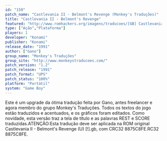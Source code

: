 ```yaml
---
id: "150"
patch_name: "Castlevania II - Belmont's Revenge (Monkey's Traduções)"
title: "Castlevania II - Belmont's Revenge"
featured: "http://www.romhackers.org/imagens/traducoes/[GB] Castlevania II - Belmont's Revenge - Monkey's Traduções - 1.png"
type: ["Ação","Plataforma"]
players: 1
developer: "Konami"
publisher: "Konami"
release_date: "1991"
author: ["Gano"]
group_name: "Monkey's Traduções"
group_site: "http://www.monkeystraducoes.com/"
patch_version: "1.2"
patch_release: "1991"
patch_format: "UPS"
patch_status: "100%"
platform: "Portátil"
system: "Game Boy"
---
```


Este é um upgrade da ótima tradução feita por Gano, antes freelancer e agora membro do grupo Monkey's Traduções. Todos os textos do jogo estão traduzidos e acentuados, e os gráficos foram editados. Como novidade, esta versão traz a tela de título e as palavras REST e SCORE  traduzidas.ATENÇÃO:Esta tradução deve ser aplicada na ROM original Castlevania II - Belmont's Revenge (U) [!].gb, com CRC32 8875C8FE.RC32 8875C8FE.